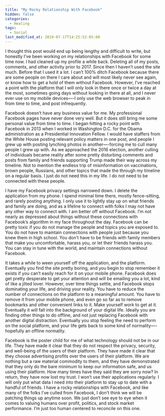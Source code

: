 ```yaml
---
title: "My Rocky Relationship With Facebook"
hidden: false
categories:
  - Healing
tags:
  - Social
last_modified_at: 2019-07-17T14:25:52-05:00
---
```

I thought this post would end up being lengthy and difficult to write, but honestly I’ve been working on my relationships with Facebook for some time now. I had cleaned up my profile a while back. Deleting all of my posts, comments, and other activity prior to 2017. Since then I haven’t used the site much. Before that I used it a lot. I can’t 100% ditch Facebook because there are some people on there I care about and will most likely never see again, or know how to get a hold of them without Facebook. However, I’ve reached a point with the platform that I will only look in there once or twice a day at the most, sometimes going days without looking in there at all, and I never ever use on my mobile devices—-I only use the web browser to peak in from time to time, and post infrequently.

Facebook doesn’t have any business value for me. My professional Facebook pages have never done very well. But it does still bring me some personal value from time to time. I began hitting a rocky point with Facebook in 2013 when I worked in Washington D.C. for the Obama administration as a Presidential Innovation Fellow. I would have staffers from the White House posting relevant policy matters in one post, and people I grew up with posting lynching photos in another—-forcing me to cull many people I grew up with. As we approached the 2016 election, another culling of individuals became reality after some pretty disturbing comments and posts from family and friends supporting Trump made their way across my timeline. Not to mention the endless trip of misinformation on vaccinations, brown people, Russians, and other topics that made the through my timeline on a regular basis. I just do not need this in my life. I do not need to be connected with these people.

I have my Facebook privacy settings narrowed down. I delete the application from my phone. I spend minimal time there, mostly fence-sitting, and rarely posting anything. I only use it to lightly stay up on what friends and family are doing, and as a lifeline to connect with folks I may not have any other way to connect with. I am better off without Facebook. I’m not nearly as depressed about things without these connections with Facebook’s algorithm in my face throughout the day. Facebook can be pretty toxic if you do not manage the people and topics you are exposed to. You do not have to maintain connections with people just because you knew them in high school. You don’t have to be friends with family members that make you uncomfortable, harass you, or let their friends harass you. You can stay in tune with the world, and maintain connections without Facebook.

It takes a while to ween yourself off the application, and the platform. Eventually you find the site pretty boring, and you begin to stop remember it exists if you can’t easily reach for it on your mobile phone. Facebook does get pretty desperate to get your attention and will be emailing you a lot, kind of like a jilted lover. However, over time things settle, and Facebook stops dominating your life, and driving your reality. You have to reduce the number of connections on the platform to a meaningful amount. You have to remove it from your mobile phone, and even go so far as to remove bookmarks and other convenient links to it. Make yourself work to get at it. Eventually it will fall into the background of your digital life. Ideally you are finding other things to do offline, and not just replacing Facebook with another digital distraction. Eventually you stop feeling the need to perform on the social platform, and your life gets back to some kind of normality—-hopefully an offline normality.

Facebook is the poster child for me of what technology should not be in our life. They have made it clear that they do not respect the privacy, security, and well-being of the users of their platform. They have made it clear that they choose advertising profits over the users of their platform. We are nothing but a raw material commodity to them, and they have demonstrated that they only do the bare minimum to keep our information safe, and us using their platform. How many times have they said they are sorry now? In return, they have now lost my trust. I won’t use their applications regularly. I will only put what data I need into their platform to stay up to date with a handful of friends. I have a rocky relationships with Facebook, and like many of the folks I’ve culled from Facebook, I don’t think we will be patching things up anytime soon. We just don’t see eye to eye when it comes to valuing humans over profit, politics, and stock market performance. I’m just too human centered to reconcile on this one.
